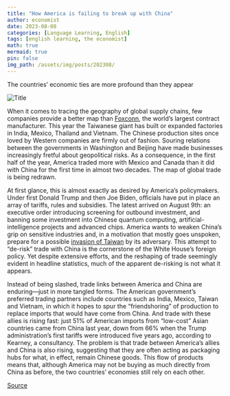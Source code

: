 ```yaml
---
title: "How America is failing to break up with China"
author: economist
date: 2023-08-08
categories: [Language Learning, English]
tags: [english learning, the economist]
math: true
mermaid: true
pin: false
img_path: /assets/img/posts/202308/
---
```


The countries’ economic ties are more profound than they appear

![Title](20230812_FND001.webp)

When it comes to tracing the geography of global supply chains, few companies provide a better map than [Foxconn](https://www.economist.com/business/2021/03/31/hon-hai-apples-biggest-iphone-assembler-is-eyeing-cars), the world’s largest contract manufacturer. This year the Taiwanese giant has built or expanded factories in India, Mexico, Thailand and Vietnam. The Chinese production sites once loved by Western companies are firmly out of fashion. Souring relations between the governments in Washington and Beijing have made businesses increasingly fretful about geopolitical risks. As a consequence, in the first half of the year, America traded more with Mexico and Canada than it did with China for the first time in almost two decades. The map of global trade is being redrawn.

At first glance, this is almost exactly as desired by America’s policymakers. Under first Donald Trump and then Joe Biden, officials have put in place an array of tariffs, rules and subsidies. The latest arrived on August 9th: an executive order introducing screening for outbound investment, and banning some investment into Chinese quantum computing, artificial-intelligence projects and advanced chips. America wants to weaken China’s grip on sensitive industries and, in a motivation that mostly goes unspoken, prepare for a possible [invasion of Taiwan](https://www.economist.com/interactive/graphic-detail/2023/07/27/data-on-air-bases-suggest-a-chinese-invasion-of-taiwan-may-not-be-imminent) by its adversary. This attempt to “de-risk” trade with China is the cornerstone of the White House’s foreign policy. Yet despite extensive efforts, and the reshaping of trade seemingly evident in headline statistics, much of the apparent de-risking is not what it appears.

Instead of being slashed, trade links between America and China are enduring—just in more tangled forms. The American government’s preferred trading partners include countries such as India, Mexico, Taiwan and Vietnam, in which it hopes to spur the “friendshoring” of production to replace imports that would have come from China. And trade with these allies is rising fast: just 51% of American imports from “low-cost” Asian countries came from China last year, down from 66% when the Trump administration’s first tariffs were introduced five years ago, according to Kearney, a consultancy. The problem is that trade between America’s allies and China is also rising, suggesting that they are often acting as packaging hubs for what, in effect, remain Chinese goods. This flow of products means that, although America may not be buying as much directly from China as before, the two countries’ economies still rely on each other.

[Source](https://www.economist.com/finance-and-economics/2023/08/08/how-america-is-failing-to-break-up-with-china)